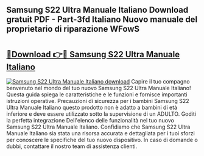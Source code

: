 ## Samsung S22 Ultra Manuale Italiano Download gratuit PDF - Part-3fd Italiano Nuovo manuale del proprietario di riparazione WFowS

# <h2><a href="http://dfduvt.blite.top/?on=Samsung+S22+Ultra+Manuale+Italiano">🔗Download 👉🔴 Samsung S22 Ultra Manuale Italiano</a></h2>

[![Samsung S22 Ultra Manuale Italiano download](https://i.imgur.com/lujVjoI.png)](http://dfduvt.blite.top/?on=Samsung+S22+Ultra+Manuale+Italiano)
Capire il tuo compagno benvenuto nel mondo del tuo nuovo Samsung S22 Ultra Manuale Italiano! Questa guida spiega le caratteristiche e le funzioni e fornisce importanti istruzioni operative. Precauzioni di sicurezza per i bambini Samsung S22 Ultra Manuale Italiano questo prodotto non è adatto a bambini di età inferiore e deve essere utilizzato sotto la supervisione di un ADULTO. Goditi la perfetta integrazione Dell'elenco delle funzionalità nel tuo nuovo Samsung S22 Ultra Manuale Italiano. Confidiamo che Samsung S22 Ultra Manuale Italiano sia stata una risorsa accurata e dettagliata per i tuoi sforzi per conoscere le specifiche del tuo nuovo dispositivo. In caso di domande o dubbi, contattare il nostro team di assistenza clienti.
